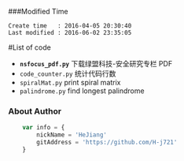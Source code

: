 ###Modified Time

```
Create time   : 2016-04-05 20:30:40
Last modified : 2016-06-02 23:35:05
```

#List of code

*    **`nsfocus_pdf.py`**     下载绿盟科技-安全研究专栏 PDF
*    `code_counter.py`    统计代码行数
*    `spiralMat.py`       print spiral matrix
*    `palindrome.py`      find longest palindrome

### About Author

```javascript
    var info = {
        nickName = 'HeJiang'
        gitAddress = 'https://github.com/H-j721'
    }
```
